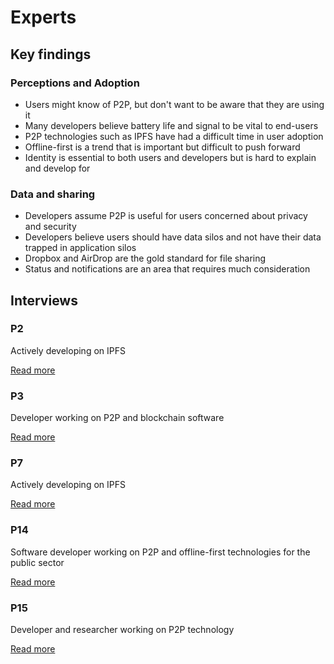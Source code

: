 # Experts

## Key findings

### Perceptions and Adoption

* Users might know of P2P, but don't want to be aware that they are using it
* Many developers believe battery life and signal to be vital to end-users
* P2P technologies such as IPFS have had a difficult time in user adoption
* Offline-first is a trend that is important but difficult to push forward
* Identity is essential to both users and developers but is hard to explain and develop for

### Data and sharing

* Developers assume P2P is useful for users concerned about privacy and security
* Developers believe users should have data silos and not have their data trapped in application silos
* Dropbox and AirDrop are the gold standard for file sharing
* Status and notifications are an area that requires much consideration

## Interviews

### P2

Actively developing on IPFS

[Read more](p2.md)

### P3

Developer working on P2P and blockchain software

[Read more](p3.md)

### P7

Actively developing on IPFS

[Read more](p7.md)

### P14

Software developer working on P2P and offline-first technologies for the public sector

[Read more](p14.md)

### P15

Developer and researcher working on P2P technology

[Read more](p15.md)
